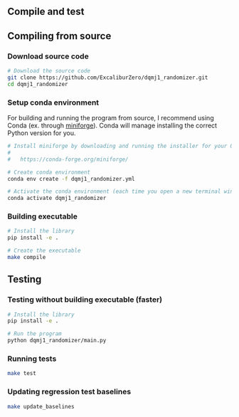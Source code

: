 ## Compile and test

## Compiling from source
### Download source code
```bash
# Download the source code
git clone https://github.com/ExcaliburZero/dqmj1_randomizer.git
cd dqmj1_randomizer
```

### Setup conda environment
For building and running the program from source, I recommend using Conda (ex. through [miniforge](https://conda-forge.org/miniforge/)). Conda will manage installing the correct Python version for you.

```bash
# Install miniforge by downloading and running the installer for your OS listed at the link below
#
#   https://conda-forge.org/miniforge/

# Create conda environment
conda env create -f dqmj1_randomizer.yml

# Activate the conda environment (each time you open a new terminal window)
conda activate dqmj1_randomizer
```

### Building executable 
```bash
# Install the library
pip install -e .

# Create the executable
make compile
```

## Testing
### Testing without building executable (faster)
```bash
# Install the library
pip install -e .

# Run the program
python dqmj1_randomizer/main.py
```

### Running tests
```bash
make test
```

### Updating regression test baselines
```bash
make update_baselines
```